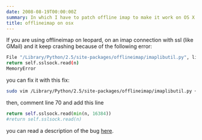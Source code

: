 ```yaml
---
date: 2008-08-19T00:00:00Z
summary: In which I have to patch offline imap to make it work on OS X.
title: offlineimap on osx
---
```


If you are using offlineimap on leopard, on an imap connection with ssl (like GMail) and it keep crashing because of the following error:

```sh
File "/Library/Python/2.5/site-packages/offlineimap/imaplibutil.py", line 70, in _read
return self.sslsock.read(n)
MemoryError
```

you can fix it with this fix:

```sh
sudo vim /Library/Python/2.5/site-packages/offlineimap/imaplibutil.py +70
```

then, comment line 70 and add this line

```python
return self.sslsock.read(min(n, 16384))
#return self.sslsock.read(n)
```

you can read a description of the bug <a href="http://bugs.python.org/issue1389051">here</a>.
